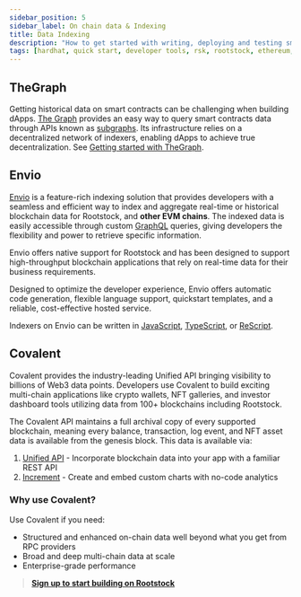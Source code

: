```yaml
---
sidebar_position: 5
sidebar_label: On chain data & Indexing
title: Data Indexing
description: "How to get started with writing, deploying and testing smart contracts on Rootstock using Hardhat." 
tags: [hardhat, quick start, developer tools, rsk, rootstock, ethereum, dApps, smart contracts]
---
```


## TheGraph

Getting historical data on smart contracts can be challenging when building dApps. [The Graph](https://thegraph.com/) provides an easy way to query smart contracts data through APIs known as [subgraphs](https://thegraph.com/docs/en/developing/developer-faqs/#1-what-is-a-subgraph). Its infrastructure relies on a decentralized network of indexers, enabling dApps to achieve true decentralization. See [Getting started with TheGraph](./thegraph.md).

## Envio

[Envio](https://envio.dev/) is a feature-rich indexing solution that provides developers with a seamless and efficient way to index and aggregate real-time or historical blockchain data for Rootstock, and **other EVM chains**. The indexed data is easily accessible through custom [GraphQL](https://graphql.org/) queries, giving developers the flexibility and power to retrieve specific information.

Envio offers native support for Rootstock and has been designed to support high-throughput blockchain applications that rely on real-time data for their business requirements.

Designed to optimize the developer experience, Envio offers automatic code generation, flexible language support, quickstart templates, and a reliable, cost-effective hosted service.

Indexers on Envio can be written in [JavaScript](https://www.javascript.com/), [TypeScript](https://www.typescriptlang.org/), or [ReScript](https://rescript-lang.org/).

## Covalent

Covalent provides the industry-leading Unified API bringing visibility to billions of Web3 data points. Developers use Covalent to build exciting multi-chain applications like crypto wallets, NFT galleries, and investor dashboard tools utilizing data from 100+ blockchains including Rootstock.

The Covalent API maintains a full archival copy of every supported blockchain, meaning every balance, transaction, log event, and NFT asset data is available from the genesis block. This data is available via:

1. [Unified API](#unified-api) - Incorporate blockchain data into your app with a familiar REST API
2. [Increment](#increment) - Create and embed custom charts with no-code analytics

### Why use Covalent?

Use Covalent if you need:
* Structured and enhanced on-chain data well beyond what you get from RPC providers
* Broad and deep multi-chain data at scale
* Enterprise-grade performance

> **[Sign up to start building on Rootstock](https://www.covalenthq.com/platform/?utm_source=rootstock&utm_medium=partner-docs)**
